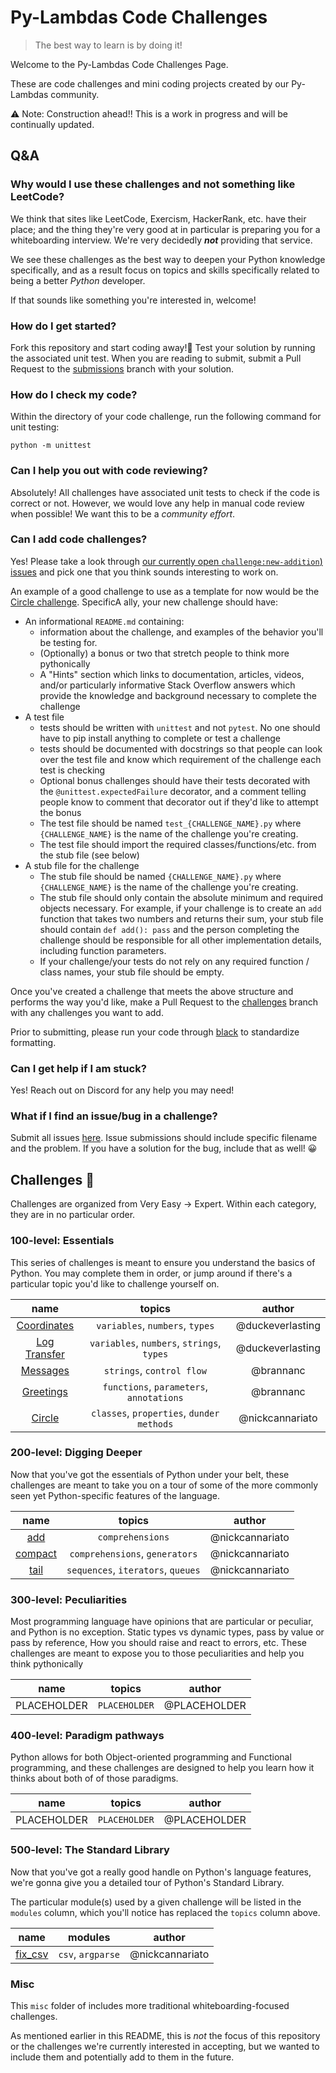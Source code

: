 # Py-Lambdas Code Challenges

> The best way to learn is by doing it!

Welcome to the Py-Lambdas Code Challenges Page.

These are code challenges and mini coding projects created by our Py-Lambdas community.

⚠️ Note: Construction ahead!! This is a work in progress and will be continually updated.

## Q&A

### Why would I use these challenges and not something like LeetCode?

We think that sites like LeetCode, Exercism, HackerRank, etc. have their place; and the thing they're very good at in particular is preparing you for a whiteboarding interview. We're very decidedly _**not**_ providing that service.

We see these challenges as the best way to deepen your Python knowledge specifically, and as a result focus on topics and skills specifically related to being a better _Python_ developer.

If that sounds like something you're interested in, welcome!

### How do I get started?

Fork this repository and start coding away!🚀 Test your solution by running the associated unit test. When you are reading to submit, submit a Pull Request to the [submissions](https://github.com/Py-Lambdas/code-challenges/tree/submissions) branch with your solution.

### How do I check my code?

Within the directory of your code challenge, run the following command for unit testing:

```shell
python -m unittest
```

### Can I help you out with code reviewing?

Absolutely! All challenges have associated unit tests to check if the code is correct or not. However, we would love any help in manual code review when possible! We want this to be a _community effort_.

### Can I add code challenges?

Yes! Please take a look through [our currently open `challenge:new-addition`) issues](https://github.com/Py-Lambdas/code-challenges/labels/challenge%3Anew-addition) and pick one that you think sounds interesting to work on.

An example of a good challenge to use as a template for now would be the [Circle challenge](https://github.com/Py-Lambdas/code-challenges/tree/master/Circle). SpecificA ally, your new challenge should have:

- An informational `README.md` containing: 
  - information about the challenge, and examples of the behavior you'll be testing for.
  - (Optionally) a bonus or two that stretch people to think more pythonically
  - A "Hints" section which links to documentation, articles, videos, and/or particularly informative Stack Overflow answers which provide the knowledge and background necessary to complete the challenge
- A test file
  - tests should be written with `unittest` and not `pytest`. No one should have to pip install anything to complete or test a challenge
  - tests should be documented with docstrings so that people can look over the test file and know which requirement of the challenge each test is checking
  - Optional bonus challenges should have their tests decorated with the `@unittest.expectedFailure` decorator, and a comment telling people know to comment that decorator out if they'd like to attempt the bonus
  - The test file should be named `test_{CHALLENGE_NAME}.py` where `{CHALLENGE_NAME}` is the name of the challenge you're creating.
  - The test file should import the required classes/functions/etc. from the stub file (see below)
- A stub file for the challenge
  - The stub file should be named `{CHALLENGE_NAME}.py` where `{CHALLENGE_NAME}` is the name of the challenge you're creating.
  - The stub file should only contain the absolute minimum and required objects necessary. For example, if your challenge is to create an `add` function that takes two numbers and returns their sum, your stub file should contain `def add(): pass` and the person completing the challenge should be responsible for all other implementation details, including function parameters.
  - If your challenge/your tests do not rely on any required function / class names, your stub file should be empty.

Once you've created a challenge that meets the above structure and performs the way you'd like, make a Pull Request to the [challenges](https://github.com/Py-Lambdas/code-challenges/tree/challenges) branch with any challenges you want to add.

Prior to submitting, please run your code through [black](https://github.com/psf/black) to standardize formatting.

### Can I get help if I am stuck?

Yes! Reach out on Discord for any help you may need!

### What if I find an issue/bug in a challenge?

Submit all issues [here](https://github.com/Py-Lambdas/code-challenges/issues). Issue submissions should include specific filename and the problem. If you have a solution for the bug, include that as well! 😀

## Challenges 🐍

Challenges are organized from Very Easy -> Expert. Within each category, they are in no particular order.

### 100-level: Essentials

This series of challenges is meant to ensure you understand the basics of Python. You may complete them in order, or jump around if there's a particular topic you'd like to challenge yourself on.

|                           name                           |                   topics                   |      author      |
| :------------------------------------------------------: | :----------------------------------------: | :--------------: |
|  [Coordinates](../100_essentials/coordinates/README.md)  |      `variables`, `numbers`, `types`       | @duckeverlasting |
| [Log Transfer](../100_essentials/log_transfer/README.md) | `variables`, `numbers`, `strings`, `types` | @duckeverlasting |
|     [Messages](../100_essentials/messages/README.md)     |         `strings`, `control flow`          |    @brannanc     |
|    [Greetings](../100_essentials/greetings/README.md)    |  `functions`, `parameters`, `annotations`  |    @brannanc     |
|       [Circle](../100_essentials/Circle/README.md)       | `classes`, `properties`, `dunder methods`  | @nickcannariato  |


### 200-level: Digging Deeper

Now that you've got the essentials of Python under your belt, these challenges are meant to take you on a tour of some of the more commonly seen yet Python-specific features of the language.

|                        name                        |               topics               |     author      |
| :------------------------------------------------: | :--------------------------------: | :-------------: |
|     [add](../200_digging_deeper/add/README.md)     |          `comprehensions`          | @nickcannariato |
| [compact](../200_digging_deeper/compact/README.md) |   `comprehensions`, `generators`   | @nickcannariato |
|    [tail](../200_digging_deeper/tail/README.md)    | `sequences`, `iterators`, `queues` | @nickcannariato |

### 300-level: Peculiarities

Most programming language have opinions that are particular or peculiar, and Python is no exception. Static types vs dynamic types, pass by value or pass by reference, How you should raise and react to errors, etc. These challenges are meant to expose you to those peculiarities and help you think pythonically

|    name     |    topics     |    author    |
| :---------: | :-----------: | :----------: |
| PLACEHOLDER | `PLACEHOLDER` | @PLACEHOLDER |

### 400-level: Paradigm pathways

Python allows for both Object-oriented programming and Functional programming, and these challenges are designed to help you learn how it thinks about both of of those paradigms.

|    name     |    topics     |    author    |
| :---------: | :-----------: | :----------: |
| PLACEHOLDER | `PLACEHOLDER` | @PLACEHOLDER |

### 500-level: The Standard Library

Now that you've got a really good handle on Python's language features, we're gonna give you a detailed tour of Python's Standard Library. 

The particular module(s) used by a given challenge will be listed in the `modules` column, which you'll notice has replaced the `topics` column above.

|                           name                           |      modules      |     author      |
| :------------------------------------------------------: | :---------------: | :-------------: |
| [fix_csv](../500_the_standard_library/fix_csv/README.md) | `csv`, `argparse` | @nickcannariato |

### Misc

This `misc` folder of includes more traditional whiteboarding-focused challenges. 

As mentioned earlier in this README, this is _not_ the focus of this repository or the challenges we're currently interested in accepting, but we wanted to include them and potentially add to them in the future.
